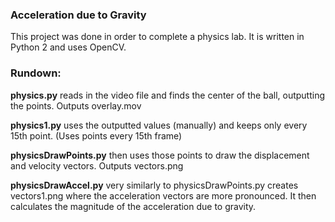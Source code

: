 ### **Acceleration due to Gravity**

This project was done in order to complete a physics lab. It is written in Python 2 and uses OpenCV.

### Rundown:
**physics.py** reads in the video file and finds the center of the ball, outputting the points. Outputs overlay.mov

**physics1.py** uses the outputted values (manually) and keeps only every 15th point. (Uses points every 15th frame)

**physicsDrawPoints.py** then uses those points to draw the displacement and velocity vectors. Outputs vectors.png

**physicsDrawAccel.py** very similarly to physicsDrawPoints.py creates vectors1.png where the acceleration vectors are more pronounced. It then calculates the magnitude of the acceleration due to gravity.
